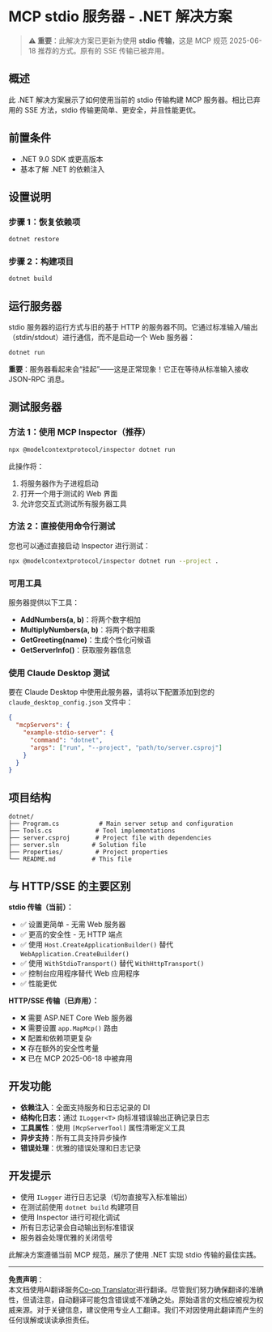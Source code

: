 <!--
CO_OP_TRANSLATOR_METADATA:
{
  "original_hash": "69372338676e01a2c97f42f70fdfbf42",
  "translation_date": "2025-08-26T20:17:18+00:00",
  "source_file": "03-GettingStarted/05-stdio-server/solution/dotnet/README.md",
  "language_code": "zh"
}
-->
# MCP stdio 服务器 - .NET 解决方案

> **⚠️ 重要**：此解决方案已更新为使用 **stdio 传输**，这是 MCP 规范 2025-06-18 推荐的方式。原有的 SSE 传输已被弃用。

## 概述

此 .NET 解决方案展示了如何使用当前的 stdio 传输构建 MCP 服务器。相比已弃用的 SSE 方法，stdio 传输更简单、更安全，并且性能更优。

## 前置条件

- .NET 9.0 SDK 或更高版本
- 基本了解 .NET 的依赖注入

## 设置说明

### 步骤 1：恢复依赖项

```bash
dotnet restore
```

### 步骤 2：构建项目

```bash
dotnet build
```

## 运行服务器

stdio 服务器的运行方式与旧的基于 HTTP 的服务器不同。它通过标准输入/输出（stdin/stdout）进行通信，而不是启动一个 Web 服务器：

```bash
dotnet run
```

**重要**：服务器看起来会“挂起”——这是正常现象！它正在等待从标准输入接收 JSON-RPC 消息。

## 测试服务器

### 方法 1：使用 MCP Inspector（推荐）

```bash
npx @modelcontextprotocol/inspector dotnet run
```

此操作将：
1. 将服务器作为子进程启动
2. 打开一个用于测试的 Web 界面
3. 允许您交互式测试所有服务器工具

### 方法 2：直接使用命令行测试

您也可以通过直接启动 Inspector 进行测试：

```bash
npx @modelcontextprotocol/inspector dotnet run --project .
```

### 可用工具

服务器提供以下工具：

- **AddNumbers(a, b)**：将两个数字相加
- **MultiplyNumbers(a, b)**：将两个数字相乘  
- **GetGreeting(name)**：生成个性化问候语
- **GetServerInfo()**：获取服务器信息

### 使用 Claude Desktop 测试

要在 Claude Desktop 中使用此服务器，请将以下配置添加到您的 `claude_desktop_config.json` 文件中：

```json
{
  "mcpServers": {
    "example-stdio-server": {
      "command": "dotnet",
      "args": ["run", "--project", "path/to/server.csproj"]
    }
  }
}
```

## 项目结构

```
dotnet/
├── Program.cs           # Main server setup and configuration
├── Tools.cs            # Tool implementations
├── server.csproj       # Project file with dependencies
├── server.sln         # Solution file
├── Properties/         # Project properties
└── README.md          # This file
```

## 与 HTTP/SSE 的主要区别

**stdio 传输（当前）：**
- ✅ 设置更简单 - 无需 Web 服务器
- ✅ 更高的安全性 - 无 HTTP 端点
- ✅ 使用 `Host.CreateApplicationBuilder()` 替代 `WebApplication.CreateBuilder()`
- ✅ 使用 `WithStdioTransport()` 替代 `WithHttpTransport()`
- ✅ 控制台应用程序替代 Web 应用程序
- ✅ 性能更优

**HTTP/SSE 传输（已弃用）：**
- ❌ 需要 ASP.NET Core Web 服务器
- ❌ 需要设置 `app.MapMcp()` 路由
- ❌ 配置和依赖项更复杂
- ❌ 存在额外的安全性考量
- ❌ 已在 MCP 2025-06-18 中被弃用

## 开发功能

- **依赖注入**：全面支持服务和日志记录的 DI
- **结构化日志**：通过 `ILogger<T>` 向标准错误输出正确记录日志
- **工具属性**：使用 `[McpServerTool]` 属性清晰定义工具
- **异步支持**：所有工具支持异步操作
- **错误处理**：优雅的错误处理和日志记录

## 开发提示

- 使用 `ILogger` 进行日志记录（切勿直接写入标准输出）
- 在测试前使用 `dotnet build` 构建项目
- 使用 Inspector 进行可视化调试
- 所有日志记录会自动输出到标准错误
- 服务器会处理优雅的关闭信号

此解决方案遵循当前 MCP 规范，展示了使用 .NET 实现 stdio 传输的最佳实践。

---

**免责声明**：  
本文档使用AI翻译服务[Co-op Translator](https://github.com/Azure/co-op-translator)进行翻译。尽管我们努力确保翻译的准确性，但请注意，自动翻译可能包含错误或不准确之处。原始语言的文档应被视为权威来源。对于关键信息，建议使用专业人工翻译。我们不对因使用此翻译而产生的任何误解或误读承担责任。